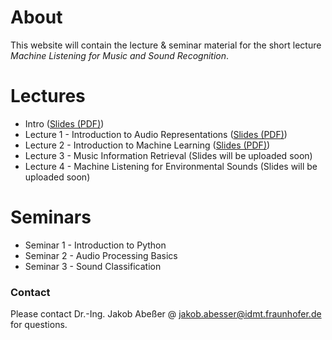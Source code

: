 # About

This website will contain the lecture & seminar material for the short lecture *Machine Listening for Music and Sound Recognition*.

# Lectures

- Intro ([Slides (PDF)](Machine_Listening_L0_Introduction.pdf))
- Lecture 1 - Introduction to Audio Representations ([Slides (PDF)](Machine_Listening_L1_Audio_Representations.pdf))
- Lecture 2 - Introduction to Machine Learning ([Slides (PDF)](Machine_Listening_L2_Machine_Learning.pdf))
- Lecture 3 - Music Information Retrieval (Slides will be uploaded soon)
- Lecture 4 - Machine Listening for Environmental Sounds (Slides will be uploaded soon)

# Seminars

 - Seminar 1 - Introduction to Python
 - Seminar 2 - Audio Processing Basics
 - Seminar 3 - Sound Classification

### Contact

Please contact Dr.-Ing. Jakob Abeßer @ <jakob.abesser@idmt.fraunhofer.de> for questions.
